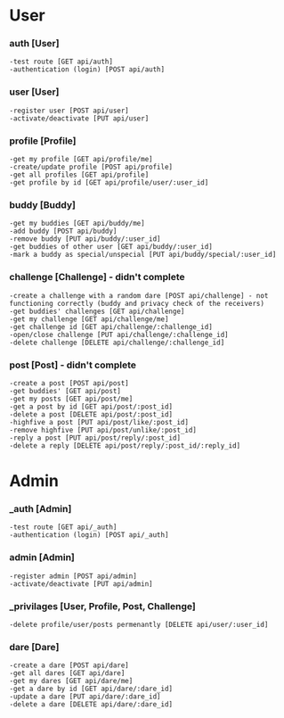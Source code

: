 # User

### auth [User]

    -test route [GET api/auth]
    -authentication (login) [POST api/auth]

### user [User]

    -register user [POST api/user]
    -activate/deactivate [PUT api/user]

### profile [Profile]

    -get my profile [GET api/profile/me]
    -create/update profile [POST api/profile]
    -get all profiles [GET api/profile]
    -get profile by id [GET api/profile/user/:user_id]

### buddy [Buddy]

    -get my buddies [GET api/buddy/me]
    -add buddy [POST api/buddy]
    -remove buddy [PUT api/buddy/:user_id]
    -get buddies of other user [GET api/buddy/:user_id]
    -mark a buddy as special/unspecial [PUT api/buddy/special/:user_id]

### challenge [Challenge] - didn't complete

    -create a challenge with a random dare [POST api/challenge] - not functioning correctly (buddy and privacy check of the receivers)
    -get buddies' challenges [GET api/challenge]
    -get my challenge [GET api/challenge/me]
    -get challenge id [GET api/challenge/:challenge_id]
    -open/close challenge [PUT api/challenge/:challenge_id]
    -delete challenge [DELETE api/challenge/:challenge_id]

### post [Post] - didn't complete

    -create a post [POST api/post]
    -get buddies' [GET api/post]
    -get my posts [GET api/post/me]
    -get a post by id [GET api/post/:post_id]
    -delete a post [DELETE api/post/:post_id]
    -highfive a post [PUT api/post/like/:post_id]
    -remove highfive [PUT api/post/unlike/:post_id]
    -reply a post [PUT api/post/reply/:post_id]
    -delete a reply [DELETE api/post/reply/:post_id/:reply_id]


# Admin

### _auth [Admin]

    -test route [GET api/_auth]
    -authentication (login) [POST api/_auth]

### admin [Admin]

    -register admin [POST api/admin]
    -activate/deactivate [PUT api/admin]

### _privilages [User, Profile, Post, Challenge]
    
    -delete profile/user/posts permenantly [DELETE api/user/:user_id]

### dare [Dare]

    -create a dare [POST api/dare]
    -get all dares [GET api/dare]
    -get my dares [GET api/dare/me]
    -get a dare by id [GET api/dare/:dare_id]
    -update a dare [PUT api/dare/:dare_id]
    -delete a dare [DELETE api/dare/:dare_id]
